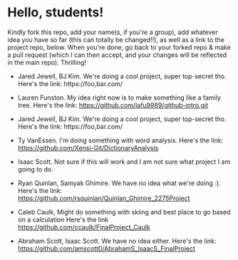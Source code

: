 # Hello, students! 
Kindly fork this repo, add your name(s, if you're a group), add whatever idea you have so far (this can totally be changed!!), as well as a link to the project repo, below.
When you're done, go back to your forked repo & make a pull request (which I can then accept, and your changes will be reflected in the main repo). Thrilling!


* Jared Jewell, BJ Kim. We're doing a cool project, super top-secret tho. Here's the link: https://foo,bar.com/

* Lauren Funston. My idea right now is to make something like a family tree. Here's the link: https://github.com/lafu9989/github-intro.git

* Jared Jewell, BJ Kim. We're doing a cool project, super top-secret tho. Here's the link: https://foo,bar.com/  

* Ty VanEssen. I'm doing something with word analysis. Here's the link: https://github.com/Xensi-Git/DictionaryAnalysis

* Isaac Scott. Not sure if this will work and I am not sure what project I am going to do.

* Ryan Quinlan, Samyak Ghimire. We have no idea what we're doing :). Here's the link: https://github.com/rsquinlan/Quinlan_Ghimire_2275Project

* Caleb Caulk, Might do something with skiing and best place to go based on a calculation Here's the link https://github.com/ccaulk/FinalProject_Caulk

* Abraham Scott, Isaac Scott. We have no idea either. Here's the link: https://github.com/amscott0/AbrahamS_IsaacS_FinalProject

